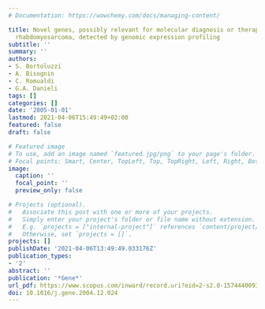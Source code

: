 ```yaml
---
# Documentation: https://wowchemy.com/docs/managing-content/

title: Novel genes, possibly relevant for molecular diagnosis or therapy of human
  rhabdomyosarcoma, detected by genomic expression profiling
subtitle: ''
summary: ''
authors:
- S. Bortoluzzi
- A. Bisognin
- C. Romualdi
- G.A. Danieli
tags: []
categories: []
date: '2005-01-01'
lastmod: 2021-04-06T15:49:49+02:00
featured: false
draft: false

# Featured image
# To use, add an image named `featured.jpg/png` to your page's folder.
# Focal points: Smart, Center, TopLeft, Top, TopRight, Left, Right, BottomLeft, Bottom, BottomRight.
image:
  caption: ''
  focal_point: ''
  preview_only: false

# Projects (optional).
#   Associate this post with one or more of your projects.
#   Simply enter your project's folder or file name without extension.
#   E.g. `projects = ["internal-project"]` references `content/project/deep-learning/index.md`.
#   Otherwise, set `projects = []`.
projects: []
publishDate: '2021-04-06T13:49:49.033176Z'
publication_types:
- '2'
abstract: ''
publication: '*Gene*'
url_pdf: https://www.scopus.com/inward/record.uri?eid=2-s2.0-15744400937&doi=10.1016%2fj.gene.2004.12.024&partnerID=40&md5=e56c6d771ad35244a00ceeb324886b9f
doi: 10.1016/j.gene.2004.12.024
---
```

